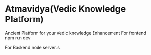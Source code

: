  # Atmavidya(Vedic Knowledge Platform)
 
Ancient  Platform  for your Vedic knowledge Enhancement 
For frontend   
npm run dev 

For Backend 
node server.js
